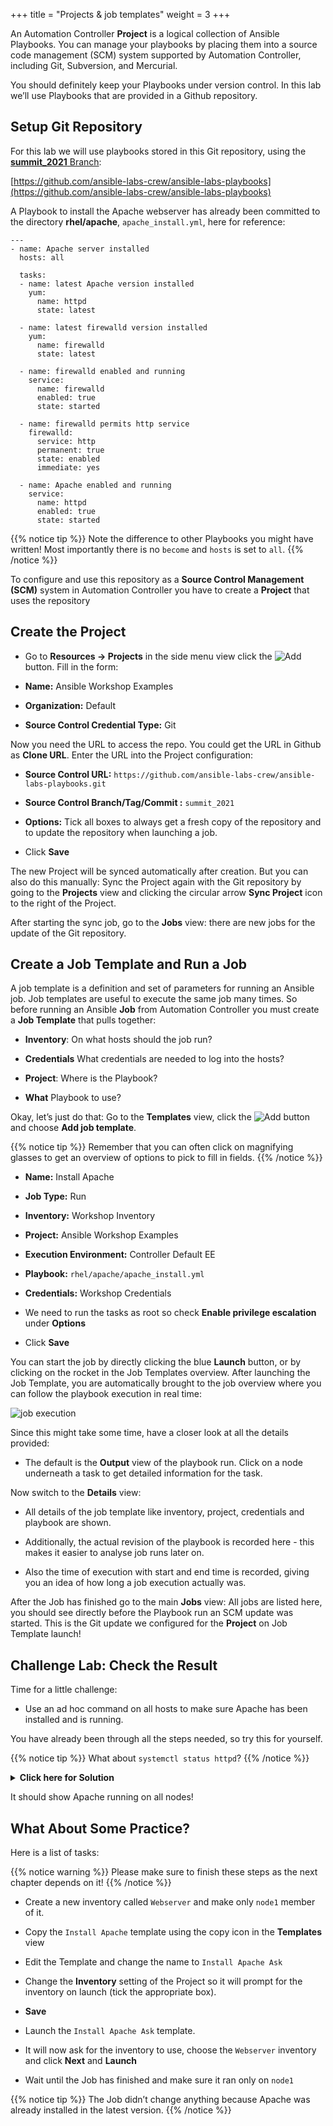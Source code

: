 +++
title = "Projects & job templates"
weight = 3
+++

An Automation Controller **Project** is a logical collection of Ansible Playbooks. You can manage your playbooks by placing them into a source code management (SCM) system supported by Automation Controller, including Git, Subversion, and Mercurial.

You should definitely keep your Playbooks under version control. In this lab we’ll use Playbooks that are provided in a Github repository.

## Setup Git Repository

For this lab we will use playbooks stored in this Git repository, using the [**summit_2021** Branch](https://github.com/ansible-labs-crew/ansible-labs-playbooks/tree/summit_2021):

[https://github.com/ansible-labs-crew/ansible-labs-playbooks](https://github.com/ansible-labs-crew/ansible-labs-playbooks)

A Playbook to install the Apache webserver has already been committed to the directory **rhel/apache**, `apache_install.yml`, here for reference:

```
---
- name: Apache server installed
  hosts: all

  tasks:
  - name: latest Apache version installed
    yum:
      name: httpd
      state: latest

  - name: latest firewalld version installed
    yum:
      name: firewalld
      state: latest

  - name: firewalld enabled and running
    service:
      name: firewalld
      enabled: true
      state: started

  - name: firewalld permits http service
    firewalld:
      service: http
      permanent: true
      state: enabled
      immediate: yes

  - name: Apache enabled and running
    service:
      name: httpd
      enabled: true
      state: started
```

{{% notice tip %}}
Note the difference to other Playbooks you might have written\! Most importantly there is no `become` and `hosts` is set to `all`.
{{% /notice %}}

To configure and use this repository as a **Source Control Management (SCM)** system in Automation Controller you have to create a **Project** that uses the repository

## Create the Project

- Go to **Resources → Projects** in the side menu view click the ![Add](../../images/blue_add.png?classes=inline) button. Fill in the form:

- **Name:** Ansible Workshop Examples

- **Organization:** Default

- **Source Control Credential Type:** Git

Now you need the URL to access the repo. You could get the URL in Github as **Clone URL**. Enter the URL into the Project configuration:

- **Source Control URL:** `https://github.com/ansible-labs-crew/ansible-labs-playbooks.git`

- **Source Control Branch/Tag/Commit :** `summit_2021`

- **Options:** Tick all boxes to always get a fresh copy of the repository and to update the repository when launching a job.

- Click **Save**

The new Project will be synced automatically after creation. But you can also do this manually: Sync the Project again with the Git repository by going to the **Projects** view and clicking the circular arrow **Sync Project** icon to the right of the Project.

After starting the sync job, go to the **Jobs** view: there are new jobs for the update of the Git repository.

## Create a Job Template and Run a Job

A job template is a definition and set of parameters for running an Ansible job. Job templates are useful to execute the same job many times. So before running an Ansible **Job** from Automation Controller you must create a **Job Template** that pulls together:

- **Inventory**: On what hosts should the job run?

- **Credentials** What credentials are needed to log into the hosts?

- **Project**: Where is the Playbook?

- **What** Playbook to use?

Okay, let’s just do that: Go to the **Templates** view, click the ![Add](../../images/blue_add.png?classes=inline) button and choose **Add job template**.

{{% notice tip %}}
Remember that you can often click on magnifying glasses to get an overview of options to pick to fill in fields.
{{% /notice %}}

- **Name:** Install Apache

- **Job Type:** Run

- **Inventory:** Workshop Inventory

- **Project:** Ansible Workshop Examples

- **Execution Environment:** Controller Default EE

- **Playbook:** `rhel/apache/apache_install.yml`

- **Credentials:** Workshop Credentials

- We need to run the tasks as root so check **Enable privilege escalation** under **Options**

- Click **Save**

You can start the job by directly clicking the blue **Launch** button, or by clicking on the rocket in the Job Templates overview. After launching the Job Template, you are automatically brought to the job overview where you can follow the playbook execution in real time:

![job execution](../../images/job_overview.png)

Since this might take some time, have a closer look at all the details provided:

- The default is the **Output** view of the playbook run. Click on a node underneath a task to get detailed information for the task.

Now switch to the **Details** view:

- All details of the job template like inventory, project, credentials and playbook are shown.

- Additionally, the actual revision of the playbook is recorded here - this makes it easier to analyse job runs later on.

- Also the time of execution with start and end time is recorded, giving you an idea of how long a job execution actually was.

After the Job has finished go to the main **Jobs** view: All jobs are listed here, you should see directly before the Playbook run an SCM update was started. This is the Git update we configured for the **Project** on Job Template launch\!

## Challenge Lab: Check the Result

Time for a little challenge:

- Use an ad hoc command on all hosts to make sure Apache has been installed and is running.

You have already been through all the steps needed, so try this for yourself.

{{% notice tip %}}
What about `systemctl status httpd`?
{{% /notice %}}

<details><summary><b>Click here for Solution</b></summary>
<hr/>
<p>

- Go to **Inventories** → **Workshop Inventory**

- On the **Hosts** tab view select all hosts and click **Run Command**

- **Module:** command

- **Arguments:** systemctl status httpd

- **Next**

- **Execution Environment**: Controller Default EE

- **Next**

- **Machine Credentials:** Workshop Credentials

- Click **Launch**

</p>
<hr/>
</details>

It should show Apache running on all nodes!

## What About Some Practice?

Here is a list of tasks:

{{% notice warning %}}
Please make sure to finish these steps as the next chapter depends on it!
{{% /notice %}}

- Create a new inventory called `Webserver` and make only `node1` member of it.

- Copy the `Install Apache` template using the copy icon in the **Templates** view

- Edit the Template and change the name to `Install Apache Ask`

- Change the **Inventory** setting of the Project so it will prompt for the inventory on launch (tick the appropriate box).

- **Save**

- Launch the `Install Apache Ask` template.

- It will now ask for the inventory to use, choose the `Webserver` inventory and click **Next** and **Launch**

- Wait until the Job has finished and make sure it ran only on `node1`

{{% notice tip %}}
The Job didn’t change anything because Apache was already installed in the latest version.
{{% /notice %}}

